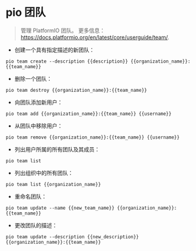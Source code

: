 # pio 团队

> 管理 PlatformIO 团队。
> 更多信息：<https://docs.platformio.org/en/latest/core/userguide/team/>.

- 创建一个具有指定描述的新团队：

`pio team create --description {{description}} {{organization_name}}:{{team_name}}`

- 删除一个团队：

`pio team destroy {{organization_name}}:{{team_name}}`

- 向团队添加新用户：

`pio team add {{organization_name}}:{{team_name}} {{username}}`

- 从团队中移除用户：

`pio team remove {{organization_name}}:{{team_name}} {{username}}`

- 列出用户所属的所有团队及其成员：

`pio team list`

- 列出组织中的所有团队：

`pio team list {{organization_name}}`

- 重命名团队：

`pio team update --name {{new_team_name}} {{organization_name}}:{{team_name}}`

- 更改团队的描述：

`pio team update --description {{new_description}} {{organization_name}}:{{team_name}}`